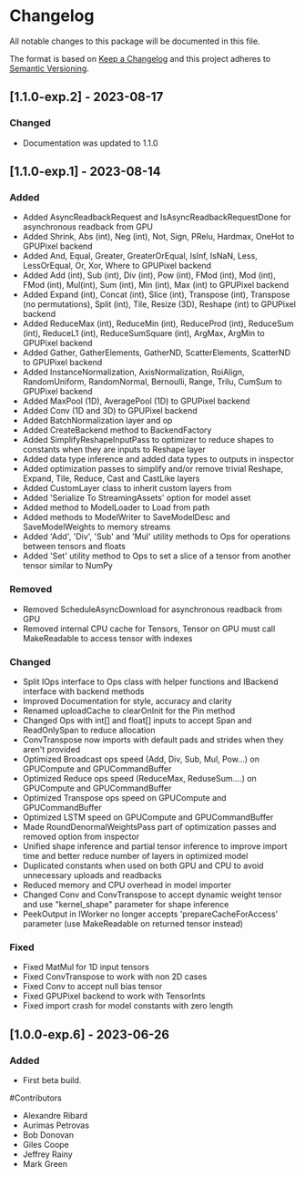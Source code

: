 # Changelog
All notable changes to this package will be documented in this file.

The format is based on [Keep a Changelog](http://keepachangelog.com/en/1.0.0/)
and this project adheres to [Semantic Versioning](http://semver.org/spec/v2.0.0.html).

## [1.1.0-exp.2] - 2023-08-17

### Changed 
 - Documentation was updated to 1.1.0
 
## [1.1.0-exp.1] - 2023-08-14

### Added
 - Added AsyncReadbackRequest and IsAsyncReadbackRequestDone for asynchronous readback from GPU
 - Added Shrink, Abs (int), Neg (int), Not, Sign, PRelu, Hardmax, OneHot to GPUPixel backend
 - Added And, Equal, Greater, GreaterOrEqual, IsInf, IsNaN, Less, LessOrEqual, Or, Xor, Where to GPUPixel backend
 - Added Add (int), Sub (int), Div (int), Pow (int), FMod (int), Mod (int), FMod (int), Mul(int), Sum (int), Min (int), Max (int) to GPUPixel backend
 - Added Expand (int), Concat (int), Slice (int), Transpose (int), Transpose (no permutations), Split (int), Tile, Resize (3D), Reshape (int) to GPUPixel backend
 - Added ReduceMax (int), ReduceMin (int), ReduceProd (int), ReduceSum (int), ReduceL1 (int), ReduceSumSquare (int), ArgMax, ArgMin to GPUPixel backend
 - Added Gather, GatherElements, GatherND, ScatterElements, ScatterND to GPUPixel backend
 - Added InstanceNormalization, AxisNormalization, RoiAlign, RandomUniform, RandomNormal, Bernoulli, Range, Trilu, CumSum to GPUPixel backend
 - Added MaxPool (1D), AveragePool (1D) to GPUPixel backend
 - Added Conv (1D and 3D) to GPUPixel backend
 - Added BatchNormalization layer and op
 - Added CreateBackend method to BackendFactory
 - Added SimplifyReshapeInputPass to optimizer to reduce shapes to constants when they are inputs to Reshape layer
 - Added data type inference and added data types to outputs in inspector
 - Added optimization passes to simplify and/or remove trivial Reshape, Expand, Tile, Reduce, Cast and CastLike layers
 - Added CustomLayer class to inherit custom layers from
 - Added 'Serialize To StreamingAssets' option for model asset
 - Added method to ModelLoader to Load from path
 - Added methods to ModelWriter to SaveModelDesc and SaveModelWeights to memory streams
 - Added 'Add', 'Div', 'Sub' and 'Mul' utility methods to Ops for operations between tensors and floats
 - Added 'Set' utility method to Ops to set a slice of a tensor from another tensor similar to NumPy

### Removed
 - Removed ScheduleAsyncDownload for asynchronous readback from GPU
 - Removed internal CPU cache for Tensors, Tensor on GPU must call MakeReadable to access tensor with indexes

### Changed
 - Split IOps interface to Ops class with helper functions and IBackend interface with backend methods
 - Improved Documentation for style, accuracy and clarity
 - Renamed uploadCache to clearOnInit for the Pin method
 - Changed Ops with int[] and float[] inputs to accept Span and ReadOnlySpan to reduce allocation
 - ConvTranspose now imports with default pads and strides when they aren't provided
 - Optimized Broadcast ops speed (Add, Div, Sub, Mul, Pow...) on GPUCompute and GPUCommandBuffer
 - Optimized Reduce ops speed (ReduceMax, ReduseSum....) on GPUCompute and GPUCommandBuffer
 - Optimized Transpose ops speed on GPUCompute and GPUCommandBuffer
 - Optimized LSTM speed on GPUCompute and GPUCommandBuffer
 - Made RoundDenormalWeightsPass part of optimization passes and removed option from inspector
 - Unified shape inference and partial tensor inference to improve import time and better reduce number of layers in optimized model
 - Duplicated constants when used on both GPU and CPU to avoid unnecessary uploads and readbacks
 - Reduced memory and CPU overhead in model importer
 - Changed Conv and ConvTranspose to accept dynamic weight tensor and use "kernel_shape" parameter for shape inference
 - PeekOutput in IWorker no longer accepts 'prepareCacheForAccess' parameter (use MakeReadable on returned tensor instead)

### Fixed
 - Fixed MatMul for 1D input tensors
 - Fixed ConvTranspose to work with non 2D cases
 - Fixed Conv to accept null bias tensor
 - Fixed GPUPixel backend to work with TensorInts
 - Fixed import crash for model constants with zero length


## [1.0.0-exp.6] - 2023-06-26

### Added
- First beta build.

#Contributors
- Alexandre Ribard
- Aurimas Petrovas
- Bob Donovan
- Giles Coope
- Jeffrey Rainy
- Mark Green
